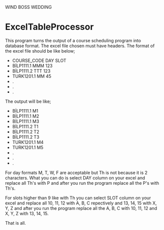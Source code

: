 WIND
BOSS
WEDDING
# ExcelTableProcessor
This program turns the output of a course scheduling program into database format.
The excel file chosen must have headers.
The format of the excel file should be like below;

- COURSE_CODE	DAY	SLOT
- BİLP1111.1  MMM 123
- BİLP1111.2  TTT 123
- TURK1201.1  MM  45
- .
- .
- .

The output will be like;

- BİLP1111.1  M1
- BİLP1111.1  M2
- BİLP1111.1  M3
- BİLP1111.2  T1
- BİLP1111.2  T2
- BİLP1111.2  T3
- TURK1201.1  M4
- TURK1201.1  M5
- .
- .
- .

For day formats M, T, W, F are acceptable but Th is not because it is 2 characters. What you can do is select DAY column on your excel and replace all Th's with P 
and after you run the program replace all the P's with Th's.

For slots higher than 9 like with Th you can select SLOT column on your excel and replace all 10, 11, 12 with A, B, C repectively and 13, 14, 15 with X, Y, Z
and after you run the program replace all the A, B, C with 10, 11, 12 and X, Y, Z with 13, 14, 15.

That is all.
